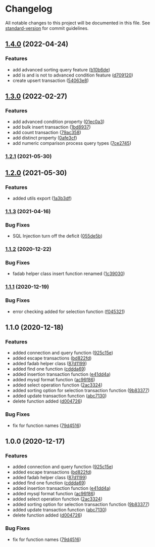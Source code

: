 # Changelog

All notable changes to this project will be documented in this file. See [standard-version](https://github.com/conventional-changelog/standard-version) for commit guidelines.

## [1.4.0](https://github.com/ismetkizgin/fadab-mysql-helper/compare/v1.3.0...v1.4.0) (2022-04-24)


### Features

* add advanced sorting query feature ([b10b6de](https://github.com/ismetkizgin/fadab-mysql-helper/commit/b10b6de278dfdfd7f39ed0c188d13d745e95b865))
* add is and is not to advanced condition feature ([d709120](https://github.com/ismetkizgin/fadab-mysql-helper/commit/d70912089c824d0b76387810aa9f5a8f3c17a9de))
* create upsert transaction ([54063e8](https://github.com/ismetkizgin/fadab-mysql-helper/commit/54063e84c47b96330244f8a0a83d4a441e055a3c))

## [1.3.0](https://github.com/ismetkizgin/fadab-mysql-helper/compare/v1.2.1...v1.3.0) (2022-02-27)


### Features

* add advanced condition property ([01ec0a3](https://github.com/ismetkizgin/fadab-mysql-helper/commit/01ec0a3dcc14925f5050bbe73bceb49414456667))
* add bulk insert transaction ([1bd8937](https://github.com/ismetkizgin/fadab-mysql-helper/commit/1bd8937773bd2b508ae1b9eb3f5efc1ef1207d04))
* add count transaction ([79ac358](https://github.com/ismetkizgin/fadab-mysql-helper/commit/79ac358e690a4cd8bb85034f5bec064dcb0d941a))
* add distinct property ([0afe3cf](https://github.com/ismetkizgin/fadab-mysql-helper/commit/0afe3cfa0941b6a002caf51257c45dc5940d121e))
* add numeric comparison process query types ([7ce2745](https://github.com/ismetkizgin/fadab-mysql-helper/commit/7ce27452fef7c4fe4a5f394f5715686f0b93353f))

### [1.2.1](https://github.com/ismetkizgin/fadab-mysql-helper/compare/v1.2.0...v1.2.1) (2021-05-30)

## [1.2.0](https://github.com/ismetkizgin/fadab-mysql-helper/compare/v1.1.3...v1.2.0) (2021-05-30)


### Features

* added utils export ([1a3b3df](https://github.com/ismetkizgin/fadab-mysql-helper/commit/1a3b3dfb73bac7176f69a53e47e56007084f7cdb))

### [1.1.3](https://github.com/ismetkizgin/fadab-mysql-helper/compare/v1.1.2...v1.1.3) (2021-04-16)


### Bug Fixes

* SQL Injection turn off the deficit ([055de5b](https://github.com/ismetkizgin/fadab-mysql-helper/commit/055de5b2e74259d4d82202b8ae134110ba5b441b))

### [1.1.2](https://github.com/ismetkizgin/fadab-mysql-helper/compare/v1.1.1...v1.1.2) (2020-12-22)


### Bug Fixes

* fadab helper class insert function renamed ([1c39030](https://github.com/ismetkizgin/fadab-mysql-helper/commit/1c3903031ffbb110f89c9b9695c6387b6b68e995))

### [1.1.1](https://github.com/ismetkizgin/fadab-mysql-helper/compare/v1.1.0...v1.1.1) (2020-12-19)


### Bug Fixes

* error checking added for selection function ([f045321](https://github.com/ismetkizgin/fadab-mysql-helper/commit/f045321e1c6c4d912f657ef239072acbfa81beb9))

## 1.1.0 (2020-12-18)


### Features

* added connection and query function ([925c15e](https://github.com/ismetkizgin/fadab-mysql-helper/commit/925c15eab1612c3d1a2a8120d970b78157ee5712))
* added escape transactions ([bd822fd](https://github.com/ismetkizgin/fadab-mysql-helper/commit/bd822fd6c6c7aec2860d6cc042e46b8ff544781d))
* added fadab helper class ([87d1199](https://github.com/ismetkizgin/fadab-mysql-helper/commit/87d11992b50f0337ed1ea8260d773d81ef23e1d6))
* added find one function ([cddda69](https://github.com/ismetkizgin/fadab-mysql-helper/commit/cddda6941ac4a8367b9a604a1b2f8c0788c7ebd8))
* added insertion transaction function ([e41dd4a](https://github.com/ismetkizgin/fadab-mysql-helper/commit/e41dd4aed685a4da54ddfe749f4cd89208f9b7fc))
* added mysql format function ([ac96f86](https://github.com/ismetkizgin/fadab-mysql-helper/commit/ac96f8685db0d0898a02adc3b7e69bdbc83f6f73))
* added select operation function ([2ac3324](https://github.com/ismetkizgin/fadab-mysql-helper/commit/2ac3324414485a842c5130854252973b77ff6e8f))
* added sorting option for selection transaction function ([9b83377](https://github.com/ismetkizgin/fadab-mysql-helper/commit/9b8337747b7047990e0c9a45e1a79fb503c7f86e))
* added update transaction function ([abc7130](https://github.com/ismetkizgin/fadab-mysql-helper/commit/abc71308d1231173d830e45c5ec0faa0ca5b6589))
* delete function added ([d004726](https://github.com/ismetkizgin/fadab-mysql-helper/commit/d00472638dd3e25ee85070bd75e2fec04dfa1b94))


### Bug Fixes

* fix for function names ([79d4516](https://github.com/ismetkizgin/fadab-mysql-helper/commit/79d451613a4265702ef13d17f63b8fcca2302c10))

## 1.0.0 (2020-12-17)


### Features

* added connection and query function ([925c15e](https://github.com/ismetkizgin/fadab-mysql-helper/commit/925c15eab1612c3d1a2a8120d970b78157ee5712))
* added escape transactions ([bd822fd](https://github.com/ismetkizgin/fadab-mysql-helper/commit/bd822fd6c6c7aec2860d6cc042e46b8ff544781d))
* added fadab helper class ([87d1199](https://github.com/ismetkizgin/fadab-mysql-helper/commit/87d11992b50f0337ed1ea8260d773d81ef23e1d6))
* added find one function ([cddda69](https://github.com/ismetkizgin/fadab-mysql-helper/commit/cddda6941ac4a8367b9a604a1b2f8c0788c7ebd8))
* added insertion transaction function ([e41dd4a](https://github.com/ismetkizgin/fadab-mysql-helper/commit/e41dd4aed685a4da54ddfe749f4cd89208f9b7fc))
* added mysql format function ([ac96f86](https://github.com/ismetkizgin/fadab-mysql-helper/commit/ac96f8685db0d0898a02adc3b7e69bdbc83f6f73))
* added select operation function ([2ac3324](https://github.com/ismetkizgin/fadab-mysql-helper/commit/2ac3324414485a842c5130854252973b77ff6e8f))
* added sorting option for selection transaction function ([9b83377](https://github.com/ismetkizgin/fadab-mysql-helper/commit/9b8337747b7047990e0c9a45e1a79fb503c7f86e))
* added update transaction function ([abc7130](https://github.com/ismetkizgin/fadab-mysql-helper/commit/abc71308d1231173d830e45c5ec0faa0ca5b6589))
* delete function added ([d004726](https://github.com/ismetkizgin/fadab-mysql-helper/commit/d00472638dd3e25ee85070bd75e2fec04dfa1b94))


### Bug Fixes

* fix for function names ([79d4516](https://github.com/ismetkizgin/fadab-mysql-helper/commit/79d451613a4265702ef13d17f63b8fcca2302c10))

